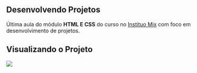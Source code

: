 ## Desenvolvendo Projetos
Última aula do módulo **HTML E CSS** do curso no <a href="https://institutomix.com.br/">Instituo Mix</a> com foco em desenvolvimento de projetos.

## Visualizando o Projeto
<img src="https://github.com/TatyOtty/Desenvolvendo-projetos/blob/main/Atividade.png">
